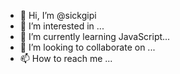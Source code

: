 - 👋 Hi, I’m @sickgipi
- 👀 I’m interested in ...
- 🌱 I’m currently learning JavaScript...
- 💞️ I’m looking to collaborate on ...
- 📫 How to reach me ...

<!---
sickgipi/sickgipi is a ✨ special ✨ repository because its `README.md` (this file) appears on your GitHub profile.
You can click the Preview link to take a look at your changes.
--->
